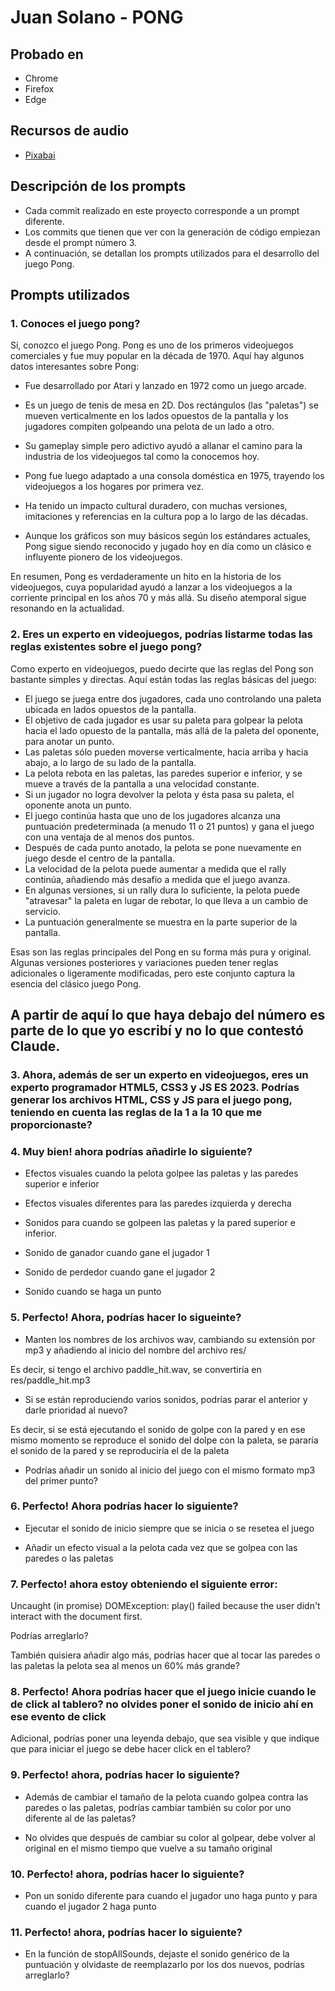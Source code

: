 # Juan Solano - PONG

## Probado en
- Chrome
- Firefox
- Edge

## Recursos de audio
- [Pixabai](https://pixabay.com/es/sound-effects/search/pong/?pagi=3)

## Descripción de los prompts
- Cada commit realizado en este proyecto corresponde a un prompt diferente.
- Los commits que tienen que ver con la generación de código empiezan desde el prompt número 3.
- A continuación, se detallan los prompts utilizados para el desarrollo del juego Pong.

## Prompts utilizados
### 1. Conoces el juego pong?
Sí, conozco el juego Pong. Pong es uno de los primeros videojuegos comerciales y fue muy popular en la década de 1970. Aquí hay algunos datos interesantes sobre Pong:

- Fue desarrollado por Atari y lanzado en 1972 como un juego arcade.

- Es un juego de tenis de mesa en 2D. Dos rectángulos (las "paletas") se mueven verticalmente en los lados opuestos de la pantalla y los jugadores compiten golpeando una pelota de un lado a otro.

- Su gameplay simple pero adictivo ayudó a allanar el camino para la industria de los videojuegos tal como la conocemos hoy.

- Pong fue luego adaptado a una consola doméstica en 1975, trayendo los videojuegos a los hogares por primera vez.

- Ha tenido un impacto cultural duradero, con muchas versiones, imitaciones y referencias en la cultura pop a lo largo de las décadas.

- Aunque los gráficos son muy básicos según los estándares actuales, Pong sigue siendo reconocido y jugado hoy en día como un clásico e influyente pionero de los videojuegos.

En resumen, Pong es verdaderamente un hito en la historia de los videojuegos, cuya popularidad ayudó a lanzar a los videojuegos a la corriente principal en los años 70 y más allá. Su diseño atemporal sigue resonando en la actualidad.

### 2. Eres un experto en videojuegos, podrías listarme todas las reglas existentes sobre el juego pong?
   Como experto en videojuegos, puedo decirte que las reglas del Pong son bastante simples y directas. Aquí están todas las reglas básicas del juego:

- El juego se juega entre dos jugadores, cada uno controlando una paleta ubicada en lados opuestos de la pantalla.
- El objetivo de cada jugador es usar su paleta para golpear la pelota hacia el lado opuesto de la pantalla, más allá de la paleta del oponente, para anotar un punto.
- Las paletas sólo pueden moverse verticalmente, hacia arriba y hacia abajo, a lo largo de su lado de la pantalla.
- La pelota rebota en las paletas, las paredes superior e inferior, y se mueve a través de la pantalla a una velocidad constante.
- Si un jugador no logra devolver la pelota y ésta pasa su paleta, el oponente anota un punto.
- El juego continúa hasta que uno de los jugadores alcanza una puntuación predeterminada (a menudo 11 o 21 puntos) y gana el juego con una ventaja de al menos dos puntos.
- Después de cada punto anotado, la pelota se pone nuevamente en juego desde el centro de la pantalla.
- La velocidad de la pelota puede aumentar a medida que el rally continúa, añadiendo más desafío a medida que el juego avanza.
- En algunas versiones, si un rally dura lo suficiente, la pelota puede "atravesar" la paleta en lugar de rebotar, lo que lleva a un cambio de servicio.
- La puntuación generalmente se muestra en la parte superior de la pantalla.

Esas son las reglas principales del Pong en su forma más pura y original. Algunas versiones posteriores y variaciones pueden tener reglas adicionales o ligeramente modificadas, pero este conjunto captura la esencia del clásico juego Pong.

## A partir de aquí lo que haya debajo del número es parte de lo que yo escribí y no lo que contestó Claude.

### 3. Ahora, además de ser un experto en videojuegos, eres un experto programador HTML5, CSS3 y JS ES 2023. Podrías generar los archivos HTML, CSS y JS para el juego pong, teniendo en cuenta las reglas de la 1 a la 10 que me proporcionaste?


### 4. Muy bien! ahora podrías añadirle lo siguiente?

- Efectos visuales cuando la pelota golpee las paletas y las paredes superior e inferior

- Efectos visuales diferentes para las paredes izquierda y derecha

- Sonidos para cuando se golpeen las paletas y la pared superior e inferior.

- Sonido de ganador cuando gane el jugador 1

- Sonido de perdedor cuando gane el jugador 2

- Sonido cuando se haga un punto

### 5. Perfecto! Ahora, podrías hacer lo sigueinte?

- Manten los nombres de los archivos wav, cambiando su extensión por mp3 y añadiendo al inicio del nombre del archivo res/

Es decir, si tengo el archivo paddle_hit.wav, se convertiría en res/paddle_hit.mp3

- Si se están reproduciendo varios sonidos, podrías parar el anterior y darle prioridad al nuevo?

Es decir, si se está ejecutando el sonido de golpe con la pared y en ese mismo momento se reproduce el sonido del dolpe con la paleta, se pararía el sonido de la pared y se reproduciría el de la paleta

- Podrías añadir un sonido al inicio del juego con el mismo formato mp3 del primer punto?

### 6. Perfecto! Ahora podrías hacer lo siguiente?

- Ejecutar el sonido de inicio siempre que se inicia o se resetea el juego

- Añadir un efecto visual a la pelota cada vez que se golpea con las paredes o las paletas

### 7. Perfecto! ahora estoy obteniendo el siguiente error:

Uncaught (in promise) DOMException: play() failed because the user didn't interact with the document first.

Podrías arreglarlo?

También quisiera añadir algo más, podrías hacer que al tocar las paredes o las paletas la pelota sea al menos un 60% más grande?

### 8. Perfecto! Ahora podrías hacer que el juego inicie cuando le de click al tablero? no olvides poner el sonido de inicio ahí en ese evento de click

Adicional, podrías poner una leyenda debajo, que sea visible y que indique que para iniciar el juego se debe hacer click en el tablero?

### 9. Perfecto! ahora, podrías hacer lo siguiente?

- Además de cambiar el tamaño de la pelota cuando golpea contra las paredes o las paletas, podrías cambiar también su color por uno diferente al de las paletas?

- No olvides que después de cambiar su color al golpear, debe volver al original en el mismo tiempo que vuelve a su tamaño original

### 10. Perfecto! ahora, podrías hacer lo siguiente?

- Pon un sonido diferente para cuando el jugador uno haga punto y para cuando el jugador 2 haga punto

### 11. Perfecto! ahora, podrías hacer lo siguiente?

- En la función de stopAllSounds, dejaste el sonido genérico de la puntuación y olvidaste de reemplazarlo por los dos nuevos, podrías arreglarlo?
